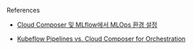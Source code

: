References

- [Cloud Composer 및 MLflow에서 MLOps 환경 설정](https://cloud.google.com/architecture/setting-up-mlops-with-composer-and-mlflow?hl=ko)

- [Kubeflow Pipelines vs. Cloud Composer for Orchestration](https://datatonic.com/insights/kubeflow-pipelines-cloud-composer-data-orchestration/)